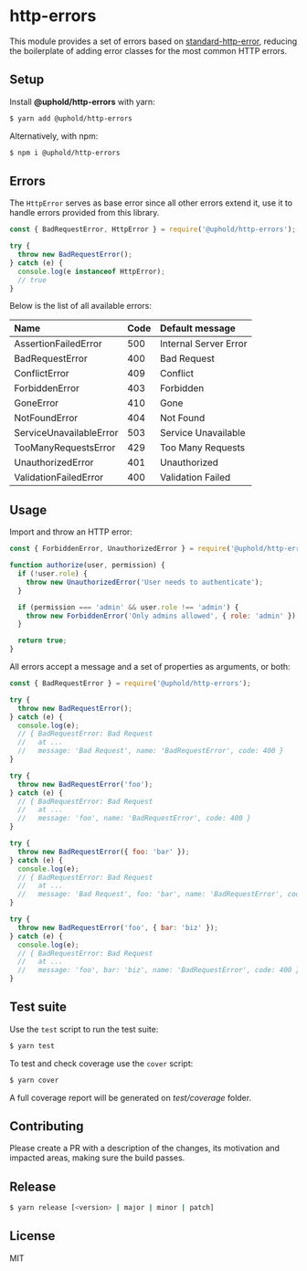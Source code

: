 # http-errors

This module provides a set of errors based on [standard-http-error](https://www.npmjs.com/package/standard-http-error), reducing the boilerplate of adding error classes for the most common HTTP errors.

## Setup

Install **@uphold/http-errors** with yarn:

```sh
$ yarn add @uphold/http-errors
```

Alternatively, with npm:

```sh
$ npm i @uphold/http-errors
```

## Errors

The `HttpError` serves as base error since all other errors extend it, use it to handle errors provided from this library.

```js
const { BadRequestError, HttpError } = require('@uphold/http-errors');

try {
  throw new BadRequestError();
} catch (e) {
  console.log(e instanceof HttpError);
  // true
}
```

Below is the list of all available errors:

| Name                    | Code | Default message       |
|:------------------------|:-----|:----------------------|
| AssertionFailedError    | 500  | Internal Server Error |
| BadRequestError         | 400  | Bad Request           |
| ConflictError           | 409  | Conflict              |
| ForbiddenError          | 403  | Forbidden             |
| GoneError               | 410  | Gone                  |
| NotFoundError           | 404  | Not Found             |
| ServiceUnavailableError | 503  | Service Unavailable   |
| TooManyRequestsError    | 429  | Too Many Requests     |
| UnauthorizedError       | 401  | Unauthorized          |
| ValidationFailedError   | 400  | Validation Failed     |

## Usage

Import and throw an HTTP error:

```js
const { ForbiddenError, UnauthorizedError } = require('@uphold/http-errors');

function authorize(user, permission) {
  if (!user.role) {
    throw new UnauthorizedError('User needs to authenticate');
  }

  if (permission === 'admin' && user.role !== 'admin') {
    throw new ForbiddenError('Only admins allowed', { role: 'admin' })
  }

  return true;
}
```

All errors accept a message and a set of properties as arguments, or both:

```js
const { BadRequestError } = require('@uphold/http-errors');

try {
  throw new BadRequestError();
} catch (e) {
  console.log(e);
  // { BadRequestError: Bad Request
  //   at ...
  //   message: 'Bad Request', name: 'BadRequestError', code: 400 }
}

try {
  throw new BadRequestError('foo');
} catch (e) {
  // { BadRequestError: Bad Request
  //   at ...
  //   message: 'foo', name: 'BadRequestError', code: 400 }
}

try {
  throw new BadRequestError({ foo: 'bar' });
} catch (e) {
  console.log(e);
  // { BadRequestError: Bad Request
  //   at ...
  //   message: 'Bad Request', foo: 'bar', name: 'BadRequestError', code: 400 }
}

try {
  throw new BadRequestError('foo', { bar: 'biz' });
} catch (e) {
  console.log(e);
  // { BadRequestError: Bad Request
  //   at ...
  //   message: 'foo', bar: 'biz', name: 'BadRequestError', code: 400 }
}
```

## Test suite

Use the `test` script to run the test suite:

```sh
$ yarn test
```

To test and check coverage use the `cover` script:

```sh
$ yarn cover
```

A full coverage report will be generated on *test/coverage* folder.

## Contributing

Please create a PR with a description of the changes, its motivation and impacted areas, making sure the build passes.

## Release

```sh
$ yarn release [<version> | major | minor | patch]
```

## License

MIT
